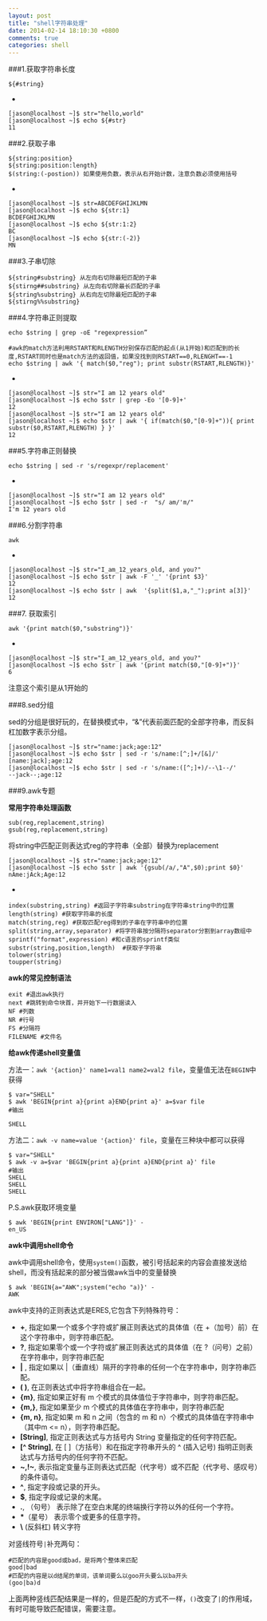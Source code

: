 ```yaml
---
layout: post
title: "shell字符串处理"
date: 2014-02-14 18:10:30 +0800
comments: true
categories: shell
---
```


###1.获取字符串长度

    
	${#string}

-

	[jason@localhost ~]$ str="hello,world"
	[jason@localhost ~]$ echo ${#str}
	11

###2.获取子串

	${string:position}
	${string:position:length}
	$(string:(-postion)) 如果使用负数，表示从右开始计数，注意负数必须使用括号
-

	[jason@localhost ~]$ str=ABCDEFGHIJKLMN
	[jason@localhost ~]$ echo ${str:1}
	BCDEFGHIJKLMN
	[jason@localhost ~]$ echo ${str:1:2}
	BC
	[jason@localhost ~]$ echo ${str:(-2)}
	MN

<!-- more -->

###3.子串切除

	${string#substring} 从左向右切除最短匹配的子串
	${stirng##substring} 从左向右切除最长匹配的子串
	${string%substring} 从右向左切除最短匹配的子串
	${stirng%%substring} 

###4.字符串正则提取

	echo $string | grep -oE "regexpression”
	
	#awk的match方法利用RSTART和RLENGTH分别保存匹配的起点(从1开始)和匹配到的长度,RSTART同时也是match方法的返回值，如果没找到则RSTART==0,RLENGHT==-1
	echo $string | awk '{ match($0,"reg"); print substr(RSTART,RLENGTH)}'
-

	[jason@localhost ~]$ str="I am 12 years old"
	[jason@localhost ~]$ echo $str | grep -Eo '[0-9]+'
	12
	[jason@localhost ~]$ str="I am 12 years old"
	[jason@localhost ~]$ echo $str | awk '{ if(match($0,"[0-9]+")){ print substr($0,RSTART,RLENGTH) } }'
	12

###5.字符串正则替换

	echo $string | sed -r 's/regexpr/replacement'
-

	[jason@localhost ~]$ str="I am 12 years old" 
	[jason@localhost ~]$ echo $str | sed -r  "s/ am/'m/"
	I'm 12 years old

###6.分割字符串

	awk

-

	[jason@localhost ~]$ str="I_am_12_years_old, and you?"
	[jason@localhost ~]$ echo $str | awk -F '_' '{print $3}'
	12
	[jason@localhost ~]$ echo $str | awk  '{split($1,a,"_");print a[3]}'
	12

###7. 获取索引

	awk '{print match($0,"substring")}'

-

	[jason@localhost ~]$ str="I_am_12_years_old, and you?"
	[jason@localhost ~]$ echo $str | awk '{print match($0,"[0-9]+")}'
	6

注意这个索引是从1开始的

###8.sed分组

sed的分组是很好玩的，在替换模式中，“&”代表前面匹配的全部字符串，而反斜杠加数字表示分组。

	[jason@localhost ~]$ str="name:jack;age:12"
	[jason@localhost ~]$ echo $str | sed -r 's/name:[^;]+/[&]/'
	[name:jack];age:12
	[jason@localhost ~]$ echo $str | sed -r 's/name:([^;]+)/--\1--/'
	--jack--;age:12

###9.awk专题

**常用字符串处理函数**

	sub(reg,replacement,string)
	gsub(reg,replacement,string)

将string中匹配正则表达式reg的字符串（全部）替换为replacement

	[jason@localhost ~]$ str="name:jack;age:12"
	[jason@localhost ~]$ echo $str | awk '{gsub(/a/,"A",$0);print $0}'      
	nAme:jAck;Age:12

-

	index(substring,string) #返回子字符串substring在字符串string中的位置
	length(string) #获取字符串的长度
	match(string,reg) #获取匹配reg得到的子串在字符串中的位置
	split(string,array,separator) #将字符串按分隔符separator分割到array数组中
	sprintf("format",expression) #和c语言的sprintf类似
	substr(string,position,length)  #获取子字符串
	tolower(string)
	toupper(string)
	
**awk的常见控制语法**

	exit #退出awk执行
	next #跳转到命令块首，并开始下一行数据读入
	NF #列数
	NR #行号
	FS #分隔符
	FILENAME #文件名
	
**给awk传递shell变量值**

方法一：`awk '{action}' name1=val1 name2=val2 file`，变量值无法在`BEGIN`中获得

	$ var="SHELL"
	$ awk 'BEGIN{print a}{print a}END{print a}' a=$var file
	#输出
	
	SHELL
	
方法二：`awk -v name=value '{action}' file`，变量在三种块中都可以获得

	$ var="SHELL"
	$ awk -v a=$var 'BEGIN{print a}{print a}END{print a}' file
	#输出
	SHELL
	SHELL
	SHELL
	
P.S.awk获取环境变量

	$ awk 'BEGIN{print ENVIRON["LANG"]}' -
	en_US

**awk中调用shell命令**
	
awk中调用shell命令，使用`system()`函数，被引号括起来的内容会直接发送给shell，而没有括起来的部分被当做awk当中的变量替换

	$ awk 'BEGIN{a="AWK";system("echo "a)}' -
	AWK
	
awk中支持的正则表达式是ERES,它包含下列特殊符号：

* **+**, 指定如果一个或多个字符或扩展正则表达式的具体值（在 +（加号）前）在这个字符串中，则字符串匹配。
* **?**,	指定如果零个或一个字符或扩展正则表达式的具体值（在 ?（问号）之前）在字符串中，则字符串匹配
* **|**	, 指定如果以 |（垂直线）隔开的字符串的任何一个在字符串中，则字符串匹配。
* **( )**,	在正则表达式中将字符串组合在一起。
* **{m}**,	指定如果正好有 m 个模式的具体值位于字符串中，则字符串匹配。
* **{m,}**,	指定如果至少 m 个模式的具体值在字符串中，则字符串匹配
* **{m, n}**, 	指定如果 m 和 n 之间（包含的 m 和 n）个模式的具体值在字符串中（其中m <= n），则字符串匹配。
* **[String]**,	指定正则表达式与方括号内 String 变量指定的任何字符匹配。
* **[^ String]**,	在 [ ]（方括号）和在指定字符串开头的 ^ (插入记号) 指明正则表达式与方括号内的任何字符不匹配。
* **~,!~**,	表示指定变量与正则表达式匹配（代字号）或不匹配（代字号、感叹号）的条件语句。
* **^**,	指定字段或记录的开头。
* **$**,	指定字段或记录的末尾。
* **.**, （句号）	表示除了在空白末尾的终端换行字符以外的任何一个字符。
* **\***（星号）	表示零个或更多的任意字符。
* **\\** (反斜杠)	转义字符

对竖线符号`|`补充两句：

	#匹配的内容是good或bad，是将两个整体来匹配
	good|bad
	#匹配的内容是以d结尾的单词，该单词要么以goo开头要么以ba开头
	(goo|ba)d
	
上面两种竖线匹配结果是一样的，但是匹配的方式不一样，`()`改变了`|`的作用域，有时可能导致匹配错误，需要注意。

